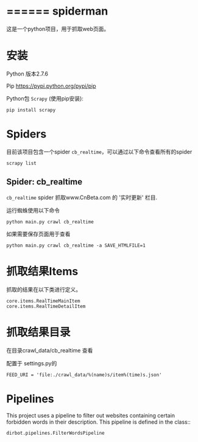 ======
spiderman
======

这是一个python项目，用于抓取web页面。

安装
======
Python 版本2.7.6

Pip https://pypi.python.org/pypi/pip

Python包 ``Scrapy`` (使用pip安装):
	
	pip install scrapy

Spiders
=======
目前该项目包含一个spider ``cb_realtime``，可以通过以下命令查看所有的spider

    scrapy list

Spider: cb_realtime
------------
``cb_realtime`` spider 抓取www.CnBeta.com 的 '实时更新' 栏目.

运行蜘蛛使用以下命令
	
	python main.py crawl cb_realtime

如果需要保存页面用于查看
	
	python main.py crawl cb_realtime -a SAVE_HTMLFILE=1

抓取结果Items
=====

抓取的结果在以下类进行定义。

    core.items.RealTimeMainItem
    core.items.RealTimeDetailItem
    
抓取结果目录
=========
在目录crawl_data/cb_realtime 查看

配置于 settings.py的

    FEED_URI = 'file:./crawl_data/%(name)s/item%(time)s.json'

Pipelines
=========

This project uses a pipeline to filter out websites containing certain
forbidden words in their description. This pipeline is defined in the class::

    dirbot.pipelines.FilterWordsPipeline
